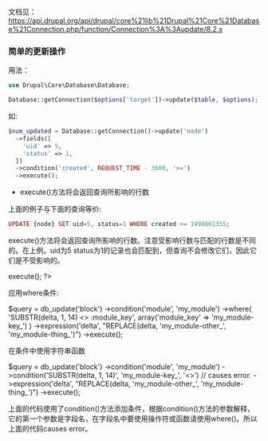 文档见：https://api.drupal.org/api/drupal/core%21lib%21Drupal%21Core%21Database%21Connection.php/function/Connection%3A%3Aupdate/8.2.x

### 简单的更新操作

用法：
```php
use Drupal\Core\Database\Database;

Database::getConnection($options['target'])->update($table, $options);
```

如:

```php
$num_updated = Database::getConnection()->update('node')
  ->fields([
    'uid' => 5,
    'status' => 1,
  ])
  ->condition('created', REQUEST_TIME - 3600, '>=')
  ->execute();
```

* execute()方法将会返回查询所影响的行数

上面的例子与下面的查询等价:

```php
UPDATE {node} SET uid=5, status=1 WHERE created >= 1490861355;
```

execute()方法将会返回查询所影响的行数。注意受影响行数与匹配的行数是不同的。在上例，uid为5 status为1的记录也会匹配到，但查询不会修改它们，因此它们是不受影响的。

<?php
$query = db_update('mytable');
// Conditions etc.
$affected_rows = $query->execute();
?>

应用where条件:

$query = db_update('block')
  ->condition('module', 'my_module')
  ->where(
    'SUBSTR(delta, 1, 14) <> :module_key',
    array('module_key' => 'my_module-key_')
  )
  ->expression('delta', "REPLACE(delta, 'my_module-other_', 'my_module-thing_')")
  ->execute();

在条件中使用字符串函数

$query = db_update('block')
  ->condition('module', 'my_module')
  ->condition('SUBSTR(delta, 1, 14)', 'my_module-key_', '<>') // causes error.
  ->expression('delta', "REPLACE(delta, 'my_module-other_', 'my_module-thing_')")
  ->execute();

上面的代码使用了condition()方法添加条件，根据condition()方法的参数解释，它的第一个参数是字段名，在字段名中要使用操作符或函数请使用where()。所以上面的代码causes error。
